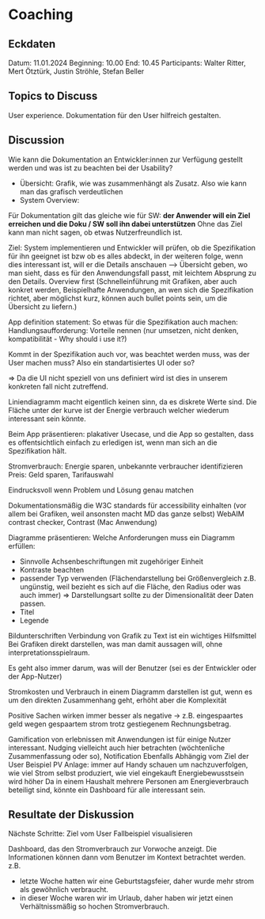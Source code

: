 # Coaching

## Eckdaten

Datum: 11.01.2024
Beginning: 10.00
End: 10.45
Participants: Walter Ritter, Mert Ötztürk, Justin Ströhle, Stefan Beller

## Topics to Discuss

User experience.
Dokumentation für den User hilfreich gestalten.

## Discussion

Wie kann die Dokumentation an Entwickler:innen zur Verfügung gestellt werden und was ist zu beachten bei der Usability?
- Übersicht: Grafik, wie was zusammenhängt als Zusatz. Also wie kann man das grafisch verdeutlichen
- System Overview: 

Für Dokumentation gilt das gleiche wie für SW: **der Anwender will ein Ziel erreichen und die Doku / SW soll ihn dabei unterstützen**
Ohne das Ziel kann man nicht sagen, ob etwas Nutzerfreundlich ist.

Ziel: System implementieren und Entwickler will prüfen, ob die Spezifikation für ihn geeignet ist bzw ob es alles abdeckt, in der weiteren folge, wenn dies interessant ist, will er die Details anschauen --> Übersicht geben, wo man sieht, dass es für den Anwendungsfall passt, mit leichtem Absprung zu den Details.
Overview first (Schnelleinführung mit Grafiken, aber auch konkret werden, Beispielhafte Anwendungen, an wen sich die Spezifikation richtet, aber möglichst kurz, können auch bullet points sein, um die Übersicht zu liefern.)

App definition statement: So etwas für die Spezifikation auch machen: Handlungsaufforderung: Vorteile nennen (nur umsetzen, nicht denken, kompatibilität - Why should i use it?)

Kommt in der Spezifikation auch vor, was beachtet werden muss, was der User machen muss? Also ein standartisiertes UI oder so?

=> Da die UI nicht speziell von uns definiert wird ist dies in unserem konkreten fall nicht zutreffend.

Liniendiagramm macht eigentlich keinen sinn, da es diskrete Werte sind. Die Fläche unter der kurve ist der Energie verbrauch welcher wiederum interessant sein könnte.

Beim App präsentieren: plakativer Usecase, und die App so gestalten, dass es offentsichtlich einfach zu erledigen ist, wenn man sich an die Spezifikation hält.

Stromverbrauch: Energie sparen, unbekannte verbraucher identifizieren
Preis: Geld sparen, Tarifauswahl

Eindrucksvoll wenn Problem und Lösung genau matchen

Dokumentationsmäßig die W3C standards für accessibility einhalten (vor allem bei Grafiken, weil ansonsten macht MD das ganze selbst)
WebAIM contrast checker, Contrast (Mac Anwendung)

Diagramme präsentieren: Welche Anforderungen muss ein Diagramm erfüllen:
- Sinnvolle Achsenbeschriftungen mit zugehöriger Einheit
- Kontraste beachten
- passender Typ verwenden (Flächendarstellung bei Größenvergleich z.B. ungünstig, weil bezieht es sich auf die Fläche, den Radius oder was auch immer) => Darstellungsart sollte zu der Dimensionalität deer Daten passen.
- Titel
- Legende

Bildunterschriften
Verbindung von Grafik zu Text ist ein wichtiges Hilfsmittel
Bei Grafiken direkt darstellen, was man damit aussagen will, ohne interpretationsspielraum.

Es geht also immer darum, was will der Benutzer (sei es der Entwickler oder der App-Nutzer)

Stromkosten und Verbrauch in einem Diagramm darstellen ist gut, wenn es um den direkten Zusammenhang geht, erhöht aber die Komplexität

Positive Sachen wirken immer besser als negative -> z.B. eingespaartes geld wegen gespaartem strom trotz gestiegenem Rechnungsbetrag.

Gamification von erlebnissen mit Anwendungen ist für einige Nutzer interessant.
Nudging vielleicht auch hier betrachten (wöchtenliche Zusammenfassung oder so), Notification
Ebenfalls Abhängig vom Ziel der User
Beispiel PV Anlage: immer auf Handy schauen um nachzuverfolgen, wie viel Strom selbst produziert, wie viel eingekauft
Energiebewusstsein wird höher
Da in einem Haushalt mehrere Personen am Energieverbrauch beteiligt sind, könnte ein Dashboard für alle interessant sein.

## Resultate der Diskussion

Nächste Schritte:
Ziel vom User
Fallbeispiel visualisieren

Dashboard, das den Stromverbrauch zur Vorwoche anzeigt. Die Informationen können dann vom Benutzer im Kontext betrachtet werden.
z.B. 
 - letzte Woche hatten wir eine Geburtstagsfeier, daher wurde mehr strom als gewöhnlich verbraucht.
 - in dieser Woche waren wir im Urlaub, daher haben wir jetzt einen Verhältnissmäßig so hochen Stromverbrauch.
